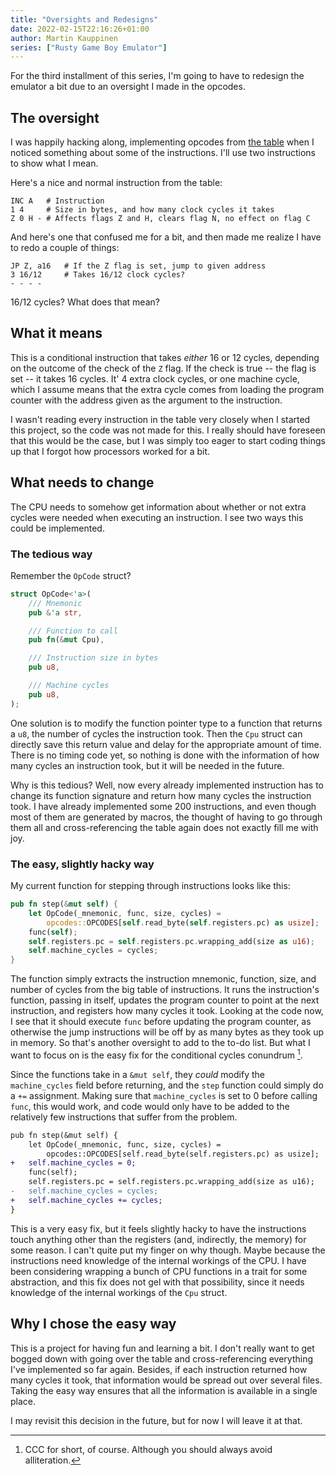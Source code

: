 ```yaml
---
title: "Oversights and Redesigns"
date: 2022-02-15T22:16:26+01:00
author: Martin Kauppinen
series: ["Rusty Game Boy Emulator"]
---
```


For the third installment of this series, I'm going to have to redesign the
emulator a bit due to an oversight I made in the opcodes.

## The oversight
I was happily hacking along, implementing opcodes from [the
table](http://www.cochoy.fr/gb-doc/gameboy-opcodes.html) when I noticed
something about some of the instructions. I'll use two instructions to show what
I mean.

Here's a nice and normal instruction from the table:
```
INC A   # Instruction
1 4     # Size in bytes, and how many clock cycles it takes
Z 0 H - # Affects flags Z and H, clears flag N, no effect on flag C
```
And here's one that confused me for a bit, and then made me realize I have to
redo a couple of things:
```
JP Z, a16   # If the Z flag is set, jump to given address
3 16/12     # Takes 16/12 clock cycles?
- - - -
```
16/12 cycles? What does that mean?

## What it means
This is a conditional instruction that takes _either_ 16 or 12 cycles, depending
on the outcome of the check of the `Z` flag. If the check is true -- the flag is
set -- it takes 16 cycles. It' 4 extra clock cycles, or one machine cycle, which
I assume means that the extra cycle comes from loading the program counter with
the address given as the argument to the instruction.

I wasn't reading every instruction in the table very closely when I started
this project, so the code was not made for this. I really should have foreseen
that this would be the case, but I was simply too eager to start coding things
up that I forgot how processors worked for a bit.

## What needs to change
The CPU needs to somehow get information about whether or not extra cycles were
needed when executing an instruction. I see two ways this could be implemented.

### The tedious way
Remember the `OpCode` struct?
```rust
struct OpCode<'a>(
    /// Mnemonic
    pub &'a str,

    /// Function to call
    pub fn(&mut Cpu),

    /// Instruction size in bytes
    pub u8,

    /// Machine cycles
    pub u8,
);
```
One solution is to modify the function pointer type to a function that returns a
`u8`, the number of cycles the instruction took. Then the `Cpu` struct can
directly save this return value and delay for the appropriate amount of time.
There is no timing code yet, so nothing is done with the information of how many
cycles an instruction took, but it will be needed in the future.

Why is this tedious? Well, now every already implemented instruction has to
change its function signature and return how many cycles the instruction took. I
have already implemented some 200 instructions, and even though most of them are
generated by macros, the thought of having to go through them all and
cross-referencing the table again does not exactly fill me with joy.

### The easy, slightly hacky way
My current function for stepping through instructions looks like this:
```rust
pub fn step(&mut self) {
    let OpCode(_mnemonic, func, size, cycles) =
        opcodes::OPCODES[self.read_byte(self.registers.pc) as usize];
    func(self);
    self.registers.pc = self.registers.pc.wrapping_add(size as u16);
    self.machine_cycles = cycles;
}
```

The function simply extracts the instruction mnemonic, function, size, and
number of cycles from the big table of instructions. It runs the instruction's
function, passing in itself, updates the program counter to point at the next
instruction, and registers how many cycles it took. Looking at the code now, I
see that it should execute `func` before updating the program counter, as
otherwise the jump instructions will be off by as many bytes as they took up in
memory. So that's another oversight to add to the to-do list. But what I want to
focus on is the easy fix for the conditional cycles conundrum [^ccc].

Since the functions take in a `&mut self`, they _could_ modify the
`machine_cycles` field before returning, and the `step` function could simply
do a `+=` assignment. Making sure that `machine_cycles` is set to 0 before
calling `func`, this would work, and code would only have to be added to the
relatively few instructions that suffer from the problem.

[^ccc]: CCC for short, of course. Although you should always avoid alliteration.

```diff
pub fn step(&mut self) {
    let OpCode(_mnemonic, func, size, cycles) =
        opcodes::OPCODES[self.read_byte(self.registers.pc) as usize];
+   self.machine_cycles = 0;
    func(self);
    self.registers.pc = self.registers.pc.wrapping_add(size as u16);
-   self.machine_cycles = cycles;
+   self.machine_cycles += cycles;
}
```

This is a very easy fix, but it feels slightly hacky to have the instructions
touch anything other than the registers (and, indirectly, the memory) for some
reason. I can't quite put my finger on why though. Maybe because the
instructions need knowledge of the internal workings of the CPU. I have been
considering wrapping a bunch of CPU functions in a trait for some abstraction,
and this fix does not gel with that possibility, since it needs knowledge of the
internal workings of the `Cpu` struct.

## Why I chose the easy way
This is a project for having fun and learning a bit. I don't really want to get
bogged down with going over the table and cross-referencing everything I've
implemented so far again. Besides, if each instruction returned how many cycles
it took, that information would be spread out over several files. Taking the
easy way ensures that all the information is available in a single place.

I may revisit this decision in the future, but for now I will leave it at that.
